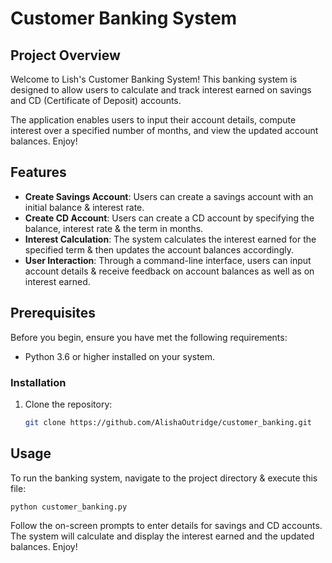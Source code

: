 
# Customer Banking System

## Project Overview

Welcome to Lish's Customer Banking System! This banking system is designed to allow users to calculate and track interest earned on savings and CD (Certificate of Deposit) accounts.

The application enables users to input their account details, compute interest over a specified number of months, and view the updated account balances. Enjoy!

## Features

- **Create Savings Account**: Users can create a savings account with an initial balance & interest rate.
- **Create CD Account**: Users can create a CD account by specifying the balance, interest rate & the term in months.
- **Interest Calculation**: The system calculates the interest earned for the specified term & then updates the account balances accordingly.
- **User Interaction**: Through a command-line interface, users can input account details & receive feedback on account balances as well as on interest earned.

## Prerequisites

Before you begin, ensure you have met the following requirements:

- Python 3.6 or higher installed on your system.

### Installation

1. Clone the repository:

   ```bash
   git clone https://github.com/AlishaOutridge/customer_banking.git

## Usage

To run the banking system, navigate to the project directory & execute this file:

```bash
python customer_banking.py
```

Follow the on-screen prompts to enter details for savings and CD accounts. The system will calculate and display the interest earned and the updated balances. Enjoy!
